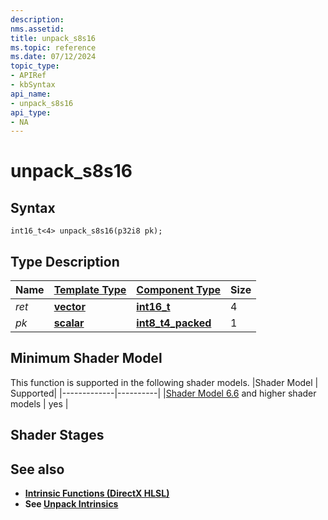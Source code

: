 ```yaml
---
description: 
nms.assetid:
title: unpack_s8s16
ms.topic: reference
ms.date: 07/12/2024
topic_type:
- APIRef
- kbSyntax
api_name:
- unpack_s8s16
api_type:
- NA
---
```



# unpack_s8s16




## Syntax


```syntax
int16_t<4> unpack_s8s16(p32i8 pk);
```


## Type Description

| Name  | [**Template Type**](../direct3dhlsl/dx-graphics-hlsl-data-types.md)| [**Component Type**](../direct3dhlsl/dx-graphics-hlsl-data-types.md) | Size |
|-------|--------------------------------------------------------------------|----------------------------------------------------------------------|------|
| *ret* | [**vector**](../direct3dhlsl/dx-graphics-hlsl-vector.md) | [**int16_t**](https://github.com/microsoft/DirectXShaderCompiler/wiki/16-Bit-Scalar-Types) | 4 |
| *pk* | [**scalar**](../direct3dhlsl/dx-graphics-hlsl-scalar.md) | [**int8_t4_packed**](../WinProg/windows-data-types) | 1 |

## Minimum Shader Model

This function is supported in the following shader models.
|Shader Model |	Supported|
|-------------|----------|
|[Shader Model 6.6](https://microsoft.github.io/DirectX-Specs/d3d/HLSL_ShaderModel6_6) and higher shader models | yes |

## Shader Stages



## See also


- [**Intrinsic Functions (DirectX HLSL)**](../direct3dhlsl/dx-graphics-hlsl-intrinsic-functions.md)
- **See [Unpack Intrinsics](https://microsoft.github.io/DirectX-Specs/d3d/HLSL_SM_6_6_Pack_Unpack_Intrinsics#unpack-intrinsics)**